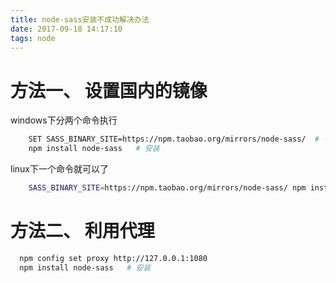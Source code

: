 ```yaml
---
title: node-sass安装不成功解决办法
date: 2017-09-18 14:17:10
tags: node
---
```


# 方法一、 设置国内的镜像
windows下分两个命令执行
```bash
    SET SASS_BINARY_SITE=https://npm.taobao.org/mirrors/node-sass/  # --设置环境变量
    npm install node-sass   # 安装
```
linux下一个命令就可以了
```bash
    SASS_BINARY_SITE=https://npm.taobao.org/mirrors/node-sass/ npm install node-sass
```

# 方法二、 利用代理

```bash
  npm config set proxy http://127.0.0.1:1080
  npm install node-sass   # 安装
```

